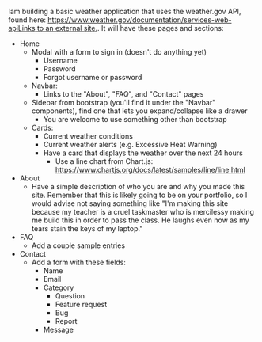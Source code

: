 Iam building a basic weather application that uses the weather.gov API, found here: [https://www.weather.gov/documentation/services-web-apiLinks to an external site.](https://www.weather.gov/documentation/services-web-api). It will have these pages and sections:

- Home
  - Modal with a form to sign in (doesn't do anything yet)
    - Username
    - Password
    - Forgot username or password
  - Navbar:
    - Links to the "About", "FAQ", and "Contact" pages
  - Sidebar from bootstrap (you'll find it under the "Navbar" components), find one that lets you expand/collapse like a drawer
    - You are welcome to use something other than bootstrap
  - Cards:
    - Current weather conditions
    - Current weather alerts (e.g. Excessive Heat Warning)
    - Have a card that displays the weather over the next 24 hours
      - Use a line chart from Chart.js: https://www.chartjs.org/docs/latest/samples/line/line.html
- About
  - Have a simple description of who you are and why you made this site. Remember that this is likely going to be on your portfolio, so I would advise not saying something like "I'm making this site because my teacher is a cruel taskmaster who is mercilessy making me build this in order to pass the class. He laughs even now as my tears stain the keys of my laptop."
- FAQ
  - Add a couple sample entries
- Contact
  - Add a form with these fields:
    - Name
    - Email
    - Category
      - Question
      - Feature request
      - Bug
      - Report
    - Message
